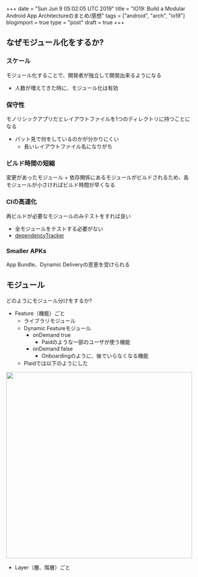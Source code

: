 +++
date = "Sun Jun  9 05:02:05 UTC 2019"
title = "IO19: Build a Modular Android App Architectureのまとめ/感想"
tags = ["android", "arch", "io19"]
blogimport = true
type = "post"
draft = true
+++

## なぜモジュール化をするか?

### スケール

モジュール化することで、開発者が独立して開発出来るようになる
- 人数が増えてきた時に、モジュール化は有効

### 保守性

モノリシックアプリだとレイアウトファイルを1つのディレクトリに持つことになる
- パット見で何をしているのかが分かりにくい
  - 長いレイアウトファイル名になりがち

### ビルド時間の短縮

変更があったモジュール + 依存関係にあるモジュールがビルドされるため、各モジュールが小さければビルド時間が早くなる

### CIの高速化

再ビルドが必要なモジュールのみテストをすれば良い
- 全モジュールをテストする必要がない
- [dependencyTracker](https://android.googlesource.com/platform/frameworks/support/+/androidx-master-dev/buildSrc/src/main/kotlin/androidx/build/dependencyTracker/)

### Smaller APKs

App Bundle、Dynamic Deliveryの恩恵を受けられる


## モジュール

どのようにモジュール分けをするか?

- Feature（機能）ごと
    - ライブラリモジュール
    - Dynamic Featureモジュール
        - onDemand true
            - Paidのような一部のユーザが使う機能
        - onDemand false
            - Onboardingのように、後でいらなくなる機能
    - Plaidでは以下のようにした

<img src="https://lh3.googleusercontent.com/qwNff93mQNWP8E8yIOdnxHlB7VxeyatfnF6mB5UV8OM79kqVVVy4bH1syJsrv3Y2ABqIkebCB2ASKv1-vyLt0dPas4mIbO9CkTt1CZ7wUJ78nPRp35B0guWwfdZ0B3qEtge5wTLi-tCVpT2akRMPHBHV34dGIJ1kiI-PUiRIhy_NXtz4LCyrk5ib1AeXa2K0DPkCW4GLF-IfFMbNrffNOjy7YG1_8CUBRQplKTKrk2s_6F7keIBlgfPCk8i_ZwOImb7S-6SHMKtPF5gAjZtaSKeDkDee7-otF9ca671scd8gRoZteWpBtZBdbYcarckAZB3Kr8b2ZW187r_CSwZIyC17TdKoAu5z6lgaEoOE_dR-XAn5mnrIY8MrjqqF3o6muIL2kZZ2zd3dmyJvb3PopvKSb2H8UvMg3nyIQifrVii3RWMebioPyvdbiB8sRfLtsYHaF3X_2gj8FMk3YayCGY99FgGUsyOngHJgthm8CE7lFU6GavE008tozIL6HKKIDgs1kPJ3RlpDwNCcBG__lEUNCoZqbsQjN0Wo6lv3URK7xv3ZOzj-eBpaeN6oZQCs6OK7W6SEtZ5-vlP8CYxCMpxSqIjI1cepS6NOO3-IjcCTIQA7JxYjkPswTCIOi6Ur5tU56GMSR9wXN08ePlt3ELR1_CRsKA3e=w720-h404-no" width=500 />

- Layer（層、階層）ごと
